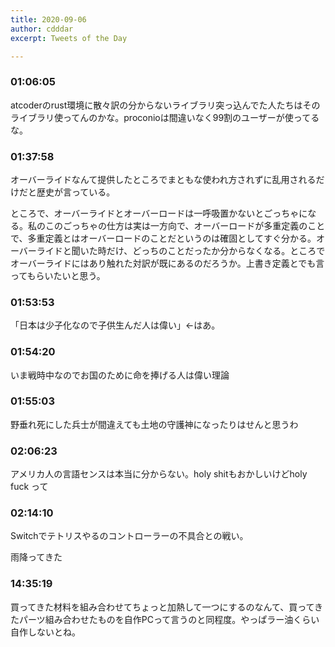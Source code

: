 ```yaml
---
title: 2020-09-06
author: cdddar
excerpt: Tweets of the Day

---
```


### 01:06:05

atcoderのrust環境に散々訳の分からないライブラリ突っ込んでた人たちはそのライブラリ使ってんのかな。proconioは間違いなく99割のユーザーが使ってるな。

### 01:37:58

オーバーライドなんて提供したところでまともな使われ方されずに乱用されるだけだと歴史が言っている。

ところで、オーバーライドとオーバーロードは一呼吸置かないとごっちゃになる。私のこのごっちゃの仕方は実は一方向で、オーバーロードが多重定義のことで、多重定義とはオーバーロードのことだというのは確固としてすぐ分かる。オーバーライドと聞いた時だけ、どっちのことだったか分からなくなる。ところでオーバーライドにはあり触れた対訳が既にあるのだろうか。上書き定義とでも言ってもらいたいと思う。

### 01:53:53

「日本は少子化なので子供生んだ人は偉い」←はあ。

### 01:54:20

いま戦時中なのでお国のために命を捧げる人は偉い理論

### 01:55:03

野垂れ死にした兵士が間違えても土地の守護神になったりはせんと思うわ

### 02:06:23

アメリカ人の言語センスは本当に分からない。holy shitもおかしいけどholy fuck って

### 02:14:10

Switchでテトリスやるのコントローラーの不具合との戦い。

雨降ってきた

### 14:35:19

買ってきた材料を組み合わせてちょっと加熱して一つにするのなんて、買ってきたパーツ組み合わせたものを自作PCって言うのと同程度。やっぱラー油くらい自作しないとね。
